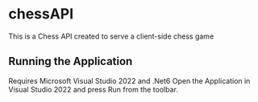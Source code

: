 # chessAPI

This is a Chess API created to serve a client-side chess game

## Running the Application

Requires Microsoft Visual Studio 2022 and .Net6
Open the Application in Visual Studio 2022 and press Run from the toolbar.
